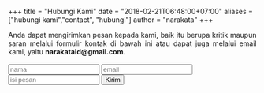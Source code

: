 +++
title = "Hubungi Kami"
date = "2018-02-21T06:48:00+07:00"
aliases = ["hubungi kami","contact", "hubungi"]
author = "narakata"
+++

<div style="text-align: justify;">
Anda dapat mengirimkan pesan kepada kami, baik itu berupa kritik maupun saran melalui formulir kontak di bawah ini atau dapat juga melalui email kami, yaitu <b>narakataid@gmail.com</b>.
</div>

<br>
<form action="https://getform.io/f/1f1de79d-aead-45d3-9b7a-3870d60d9c74" method="POST">

  <input type="text" placeholder="nama" name="name">
  <input type="email" placeholder="email" name="email">
  <input type="tel" placeholder="isi pesan" name="tel">
  <button type="submit">Kirim</button>

</form>
